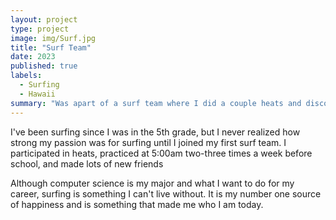 ```yaml
---
layout: project
type: project
image: img/Surf.jpg
title: "Surf Team"
date: 2023
published: true
labels:
  - Surfing
  - Hawaii
summary: "Was apart of a surf team where I did a couple heats and discovered my passion for surfing"
---
```


I've been surfing since I was in the 5th grade, but I never realized how strong my passion was for surfing until I joined my first surf team. I participated in heats, practiced at 5:00am two-three times a week before school, and made lots of new friends

Although computer science is my major and what I want to do for my career, surfing is something I can't live without. It is my number one source of happiness and is something that made me who I am today.
